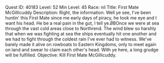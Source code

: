 Quest ID: 40183
Level: 52
Min Level: 45
Race: nil
Title: First Mate McGillicuddy
Description: Right, the information. Well ye see, I've been huntin' this First Mate since me early days of piracy, he took me eye and I want his head. He be a real pain in the gut, I tell ye.$B$BOnce we were at sea through the vast cold areas close to Northrend. The wind blew so harshly that when we was fighting at sea the ships eventually hit one another and we had to fight through the coldest rain I've ever had to witness. We've barely made it alive on rowboats to Eastern Kingdoms, only to meet again on land and swear to claim each other's head. With ye here, a long grudge will be fulfilled.
Objective: Kill First Mate McGillicuddy.
